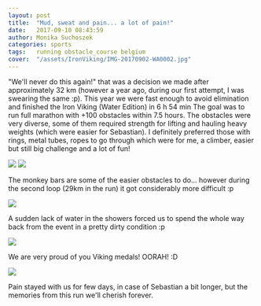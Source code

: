 ```yaml
---
layout: post
title:  "Mud, sweat and pain... a lot of pain!"
date:   2017-09-10 08:43:59
author: Monika Suchoszek
categories: sports
tags:	running obstacle_course belgium
cover:  "/assets/IronViking/IMG-20170902-WA0002.jpg"
---
```


"We'll never do this again!" that was a decision we made after approximately 32 km (however a year ago, during our 
first attempt, I was swearing the same :p). This year we were fast enough to avoid elimination and finished the 
Iron Viking (Water Edition) in 6 h 54 min The goal was to run full marathon with +100 obstacles within 7.5 hours. 
The obstacles were very diverse, some of them required strength for lifting and hauling heavy weights (which 
were easier for Sebastian). I definitely preferred those with rings, metal tubes, ropes to go through which were 
for me, a climber, easier but still big challenge and a lot of fun!

<div class="row">
<img src="/assets/IronViking/IMG-20170905-WA0000.jpg" class="column-50" />
<img src="/assets/IronViking/IMG-20170905-WA0001.jpg" class="column-50" />
</div>
<p class="caption">The monkey bars are some of the easier obstacles to do... however during the second loop (29km in the run) it got 
considerably more difficult :p</p>

<img src="/assets/IronViking/IMG_20170903_211324.jpg" />
<p class="caption">A sudden lack of water in the showers forced us to spend the whole way back from the event in a pretty dirty 
condition :p</p>

<img src="/assets/IronViking/IMG-20170902-WA0002.jpg" />
<p class="caption">We are very proud of you Viking medals! OORAH! :D</p>

<img src="/assets/IronViking/IMG_20170903_211226.jpg" />
<p class="caption">Pain stayed with us for few days, in case of Sebastian a bit longer, but the memories from this run we'll cherish forever.</p>
